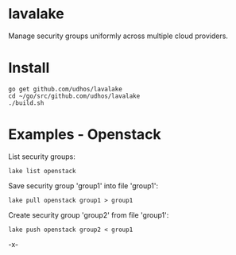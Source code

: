 # lavalake

Manage security groups uniformly across multiple cloud providers.

Install
=======

    go get github.com/udhos/lavalake
    cd ~/go/src/github.com/udhos/lavalake
    ./build.sh

Examples - Openstack
====================

List security groups:

    lake list openstack

Save security group 'group1' into file 'group1':

    lake pull openstack group1 > group1

Create security group 'group2' from file 'group1':

    lake push openstack group2 < group1


-x-
